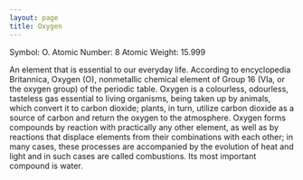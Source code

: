 ```yaml
---
layout: page
title: Oxygen
---
```

Symbol: O. 
Atomic Number: 8
Atomic Weight: 15.999   

An element that is essential to our everyday life. According to encyclopedia Britannica, Oxygen (O), nonmetallic chemical element of Group 16 (VIa, or the oxygen group) of the periodic table. Oxygen is a colourless, odourless, tasteless gas essential to living organisms, being taken up by animals, which convert it to carbon dioxide; plants, in turn, utilize carbon dioxide as a source of carbon and return the oxygen to the atmosphere. Oxygen forms compounds by reaction with practically any other element, as well as by reactions that displace elements from their combinations with each other; in many cases, these processes are accompanied by the evolution of heat and light and in such cases are called combustions. Its most important compound is water.



